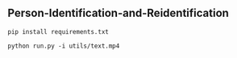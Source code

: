 ## Person-Identification-and-Reidentification

```
pip install requirements.txt
```
```
python run.py -i utils/text.mp4
```
